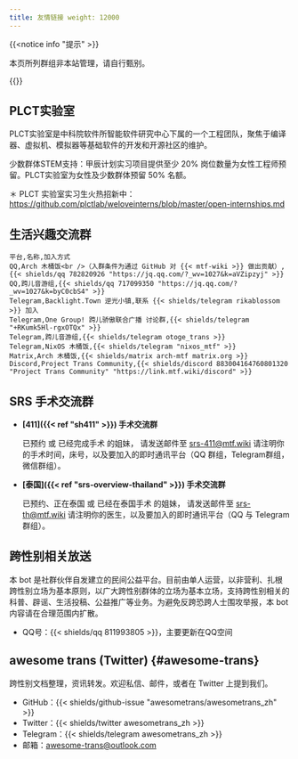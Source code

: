 ```yaml
---
title: 友情链接 weight: 12000
---
```


{{<notice info "提示" >}}

本页所列群组非本站管理，请自行甄别。

{{</notice>}}

## PLCT实验室

PLCT实验室是中科院软件所智能软件研究中心下属的一个工程团队，聚焦于编译器、虚拟机、模拟器等基础软件的开发和开源社区的维护。

少数群体STEM支持：甲辰计划实习项目提供至少 20% 岗位数量为女性工程师预留。PLCT实验室为女性及少数群体预留 50% 名额。

＊ PLCT
实验室实习生火热招新中：<https://github.com/plctlab/weloveinterns/blob/master/open-internships.md>

## 生活兴趣交流群

```csv
平台,名称,加入方式
QQ,Arch 木桶饭<br />（入群条件为通过 GitHub 对 {{< mtf-wiki >}} 做出贡献）,{{< shields/qq 782820926 "https://jq.qq.com/?_wv=1027&k=aVZipzyj" >}}
QQ,跨儿音游组,{{< shields/qq 717099350 "https://jq.qq.com/?_wv=1027&k=byC0cbS4" >}}
Telegram,Backlight.Town 逆光小镇,联系 {{< shields/telegram rikablossom >}} 加入
Telegram,One Group! 跨儿骄傲联合广播 讨论群,{{< shields/telegram "+RKumk5Hl-rgxOTQx" >}}
Telegram,跨儿音游组,{{< shields/telegram otoge_trans >}}
Telegram,NixOS 木桶饭,{{< shields/telegram "nixos_mtf" >}}
Matrix,Arch 木桶饭,{{< shields/matrix arch-mtf matrix.org >}}
Discord,Project Trans Community,{{< shields/discord 883004164760801320 "Project Trans Community" "https://link.mtf.wiki/discord" >}}
```

## SRS 手术交流群

- **[411]({{< ref "sh411" >}}) 手术交流群**

  已预约 或 已经完成手术 的姐妹， 请发送邮件至 <srs-411@mtf.wiki> 请注明你的手术时间，床号，以及要加入的即时通讯平台（QQ
  群组，Telegram群组，微信群组）。

- **[泰国]({{< ref "srs-overview-thailand" >}}) 手术交流群**

  已预约、正在泰国 或 已经在泰国手术 的姐妹， 请发送邮件至 <srs-th@mtf.wiki> 请注明你的医生，以及要加入的即时通讯平台（QQ 与
  Telegram 群组）。

## 跨性别相关放送

本 bot
是社群伙伴自发建立的民间公益平台。目前由单人运营，以非营利、扎根跨性别立场为基本原则，以广大跨性别群体的立场为基本立场，支持跨性别相关的科普、辟谣、生活投稿、公益推广等业务。为避免反跨恐跨人士围攻举报，本
bot 内容请在合理范围内扩散。

- QQ号：{{< shields/qq 811993805 >}}，主要更新在QQ空间

## awesome trans <i class="trans-flag"></i> (Twitter) {#awesome-trans}

跨性别文档整理，资讯转发。欢迎私信、邮件，或者在 Twitter 上提到我们。

- GitHub：{{< shields/github-issue "awesometrans/awesometrans_zh" >}}
- Twitter：{{< shields/twitter awesometrans_zh >}}
- Telegram：{{< shields/telegram awesometrans_zh >}}
- 邮箱：<awesome-trans@outlook.com>
